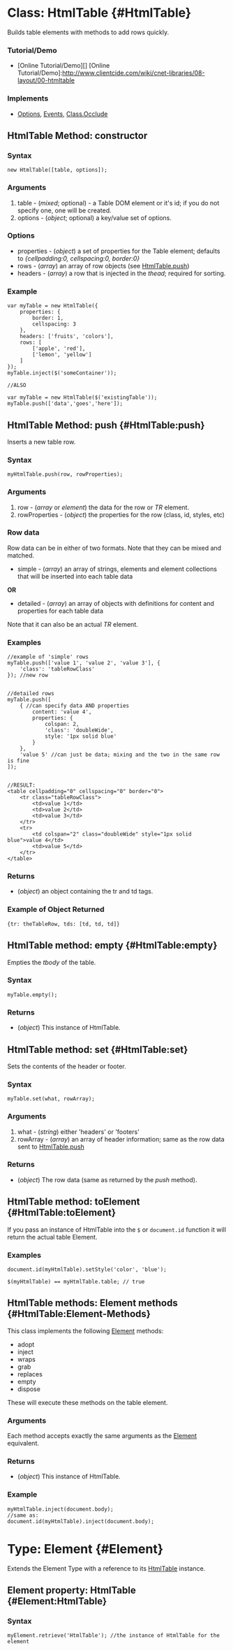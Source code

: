 Class: HtmlTable {#HtmlTable}
=============================

Builds table elements with methods to add rows quickly.

### Tutorial/Demo

* [Online Tutorial/Demo][]
[Online Tutorial/Demo]:http://www.clientcide.com/wiki/cnet-libraries/08-layout/00-htmltable

### Implements

* [Options][], [Events][], [Class.Occlude][]

HtmlTable Method: constructor
-----------------------------

### Syntax

	new HtmlTable([table, options]);

### Arguments

1. table - (*mixed*; optional) - a Table DOM element or it's id; if you do not specify one, one will be created.
1. options - (*object*; optional) a key/value set of options.

### Options

* properties - (*object*) a set of properties for the Table element; defaults to *{cellpadding:0, cellspacing:0, border:0}*
* rows - (*array*) an array of row objects (see [HtmlTable.push][])
* headers - (*array*) a row that is injected in the *thead*; required for sorting.

### Example

	var myTable = new HtmlTable({
		properties: {
			border: 1,
			cellspacing: 3
		},
		headers: ['fruits', 'colors'],
		rows: [
			['apple', 'red'],
			['lemon', 'yellow']
		]
	});
	myTable.inject($('someContainer'));

	//ALSO

	var myTable = new HtmlTable($('existingTable'));
	myTable.push(['data','goes','here']);

HtmlTable Method: push {#HtmlTable:push}
----------------------------------------

Inserts a new table row.

### Syntax

	myHtmlTable.push(row, rowProperties);

### Arguments

1. row - (*array* or *element*) the data for the row or *TR* element.
2. rowProperties - (*object*) the properties for the row (class, id, styles, etc)

### Row data

Row data can be in either of two formats. Note that they can be mixed and matched.

* simple - (*array*) an array of strings, elements and element collections that will be inserted into each table data

**OR**

* detailed - (*array*) an array of objects with definitions for content and properties for each table data

Note that it can also be an actual *TR* element.

### Examples

	//example of 'simple' rows
	myTable.push(['value 1', 'value 2', 'value 3'], {
		'class': 'tableRowClass'
	}); //new row


	//detailed rows
	myTable.push([
		{ //can specify data AND properties
			content: 'value 4',
			properties: {
				colspan: 2,
				'class': 'doubleWide',
				style: '1px solid blue'
			}
		},
		'value 5' //can just be data; mixing and the two in the same row is fine
	]);


	//RESULT:
	<table cellpadding="0" cellspacing="0" border="0">
		<tr class="tableRowClass">
			<td>value 1</td>
			<td>value 2</td>
			<td>value 3</td>
		</tr>
		<tr>
			<td colspan="2" class="doubleWide" style="1px solid blue">value 4</td>
			<td>value 5</td>
		</tr>
	</table>

### Returns

* (*object*) an object containing the tr and td tags.

### Example of Object Returned

	{tr: theTableRow, tds: [td, td, td]}

HtmlTable method: empty {#HtmlTable:empty}
------------------------------------------

Empties the *tbody* of the table.

### Syntax

	myTable.empty();

### Returns

* (*object*) This instance of HtmlTable.

HtmlTable method: set {#HtmlTable:set}
----------------------------------------------------

Sets the contents of the header or footer.

### Syntax

	myTable.set(what, rowArray);

### Arguments

1. what - (*string*) either 'headers' or 'footers'
2. rowArray - (*array*) an array of header information; same as the row data sent to [HtmlTable.push][]

### Returns

* (*object*) The row data (same as returned by the *push* method).


HtmlTable method: toElement {#HtmlTable:toElement}
-----------------------------------------

If you pass an instance of HtmlTable into the `$` or `document.id` function
it will return the actual table Element.

### Examples

	document.id(myHtmlTable).setStyle('color', 'blue');

	$(myHtmlTable) == myHtmlTable.table; // true

HtmlTable methods: Element methods {#HtmlTable:Element-Methods}
---------------------------------------------------------------

This class implements the following [Element][] methods:

* adopt
* inject
* wraps
* grab
* replaces
* empty
* dispose

These will execute these methods on the table element.

### Arguments

Each method accepts exactly the same arguments as the [Element][] equivalent.

### Returns

* (*object*) This instance of HtmlTable.

### Example

	myHtmlTable.inject(document.body);
	//same as:
	document.id(myHtmlTable).inject(document.body);

Type: Element {#Element}
==========================

Extends the Element Type with a reference to its [HtmlTable][] instance.

Element property: HtmlTable {#Element:HtmlTable}
--------------------------------------

### Syntax

	myElement.retrieve('HtmlTable'); //the instance of HtmlTable for the element

[HtmlTable]: #HtmlTable
[HtmlTable.push]: #HtmlTable:push
[Options]: /core/Class/Class.Extras#Options
[Events]: /core/Class/Class.Extras#Events
[Class.Occlude]: /more/Class/Class.Occlude
[Element]: /core/Element/Element
